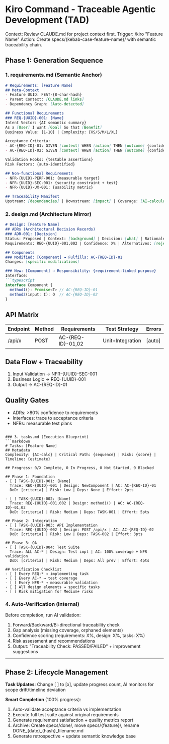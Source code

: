# Kiro Command - Traceable Agentic Development (TAD)

Context: Review CLAUDE.md for project context first.
Trigger: /kiro "Feature Name"
Action: Create specs/{kebab-case-feature-name}/ with semantic traceability chain.

## Phase 1: Generation Sequence

### 1. requirements.md (Semantic Anchor)
```markdown
# Requirements: [Feature Name]
## Meta-Context
- Feature UUID: FEAT-{8-char-hash}
- Parent Context: [CLAUDE.md links]
- Dependency Graph: [Auto-detected]

## Functional Requirements
### REQ-{UUID}-001: [Name]
Intent Vector: {AI semantic summary}
As a [User] I want [Goal] So that [Benefit]
Business Value: {1-10} | Complexity: {XS/S/M/L/XL}

Acceptance Criteria:
- AC-{REQ-ID}-01: GIVEN [context] WHEN [action] THEN [outcome] {confidence: X%}
- AC-{REQ-ID}-02: GIVEN [context] WHEN [action] THEN [outcome] {confidence: X%}

Validation Hooks: {testable assertions}
Risk Factors: {auto-identified}

## Non-functional Requirements
- NFR-{UUID}-PERF-001: {measurable target}
- NFR-{UUID}-SEC-001: {security constraint + test}
- NFR-{UUID}-UX-001: {usability metric}

## Traceability Manifest
Upstream: [dependencies] | Downstream: [impact] | Coverage: [AI-calculated]
```

### 2. design.md (Architecture Mirror)
```markdown
# Design: [Feature Name]
## ADRs (Architectural Decision Records)
### ADR-001: [Decision]
Status: Proposed | Context: [background] | Decision: [what] | Rationale: [why]
Requirements: REQ-{UUID}-001,002 | Confidence: X% | Alternatives: [rejected options]

## Components
### Modified: [Component] → Fulfills: AC-{REQ-ID}-01
Changes: [specific modifications]

### New: [Component] → Responsibility: {requirement-linked purpose}
Interface:
```typescript
interface Component {
  method1(): Promise<T> // AC-{REQ-ID}-01
  method2(input: I): O  // AC-{REQ-ID}-02
}
```

## API Matrix
| Endpoint | Method | Requirements | Test Strategy | Errors |
|----------|--------|-------------|---------------|--------|
| /api/x | POST | AC-{REQ-ID}-01,02 | Unit+Integration | [auto] |

## Data Flow + Traceability
1. Input Validation → NFR-{UUID}-SEC-001
2. Business Logic → REQ-{UUID}-001  
3. Output → AC-{REQ-ID}-01

## Quality Gates
- ADRs: >80% confidence to requirements
- Interfaces: trace to acceptance criteria
- NFRs: measurable test plans
```

### 3. tasks.md (Execution Blueprint)
```markdown
# Tasks: [Feature Name]
## Metadata
Complexity: {AI-calc} | Critical Path: {sequence} | Risk: {score} | Timeline: {estimate}

## Progress: 0/X Complete, 0 In Progress, 0 Not Started, 0 Blocked

## Phase 1: Foundation
- [ ] TASK-{UUID}-001: [Name]
  Trace: REQ-{UUID}-001 | Design: NewComponent | AC: AC-{REQ-ID}-01
  DoD: [criteria] | Risk: Low | Deps: None | Effort: 2pts

- [ ] TASK-{UUID}-002: [Name]  
  Trace: REQ-{UUID}-001,002 | Design: method1() | AC: AC-{REQ-ID}-01,02
  DoD: [criteria] | Risk: Medium | Deps: TASK-001 | Effort: 5pts

## Phase 2: Integration
- [ ] TASK-{UUID}-003: API Implementation
  Trace: REQ-{UUID}-002 | Design: POST /api/x | AC: AC-{REQ-ID}-02
  DoD: [criteria] | Risk: Low | Deps: TASK-002 | Effort: 3pts

## Phase 3: QA
- [ ] TASK-{UUID}-004: Test Suite
  Trace: ALL AC-* | Design: Test impl | AC: 100% coverage + NFR validation
  DoD: [criteria] | Risk: Medium | Deps: All prev | Effort: 4pts

## Verification Checklist
- [ ] Every REQ-* → implementing task
- [ ] Every AC-* → test coverage  
- [ ] Every NFR-* → measurable validation
- [ ] All design elements → specific tasks
- [ ] Risk mitigation for Medium+ risks
```

### 4. Auto-Verification (Internal)
Before completion, run AI validation:
1. Forward/Backward/Bi-directional traceability check
2. Gap analysis (missing coverage, orphaned elements)
3. Confidence scoring (requirements: X%, design: X%, tasks: X%)
4. Risk assessment and recommendations
5. Output: "Traceability Check: PASSED/FAILED" + improvement suggestions

---

## Phase 2: Lifecycle Management

**Task Updates**: Change [ ] to [x], update progress count, AI monitors for scope drift/timeline deviation

**Smart Completion** (100% progress):
1. Auto-validate acceptance criteria vs implementation
2. Execute full test suite against original requirements  
3. Generate requirement satisfaction + quality metrics report
4. Archive: Create specs/done/, move specs/{feature}/, rename DONE_{date}_{hash}_filename.md
5. Generate retrospective + update semantic knowledge base